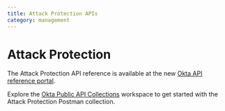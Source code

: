 ```yaml
---
title: Attack Protection APIs
category: management
---
```


# Attack Protection

The Attack Protection API reference is available at the new [Okta API reference portal](https://developer.okta.com/docs/api/openapi/okta-management/management/tag/AttackProtection/).

Explore the [Okta Public API Collections](https://www.postman.com/okta-eng/workspace/okta-public-api-collections/overview) workspace to get started with the Attack Protection Postman collection.
